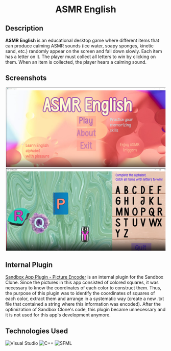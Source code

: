 <h1 align="center">ASMR English</h1>

<h2>Description</h2>
<b>ASMR English</b> is an educational desktop game where different items that can produce calming ASMR sounds (ice water, soapy sponges, kinetic sand, etc.) randomly appear on the screen and fall down slowly.
Each item has a letter on it. The player must collect all letters to win by clicking on them. When an item is collected, the player hears a calming sound.

<h2>Screenshots</h2>
<p align="center">
<img src="https://github.com/MariaChemerys/ASMR-English-Desktop-Application/blob/main/ASMR%20English%20Screenshot%201.png?raw=true" width="500" height=auto />
<img src="https://github.com/MariaChemerys/ASMR-English-Desktop-Application/blob/main/ASMR%20English%20Screenshot%202.png?raw=true" width="500" height=auto />
</p>

<h2>Internal Plugin</h2>
<a href="https://github.com/MariaChemerys/Sandbox_App_Plugin-Picture_Encoder">Sandbox App Plugin - Picture Encoder</a> is an internal plugin for the Sandbox Clone. Since the pictures in this app consisted of colored squares, it was necessary to know the coordinates of each color to construct them. Thus, the purpose of this plugin was to identify the coordinates of squares of each color, extract them and arrange in a systematic way (create a new .txt file that contained a string where this information was encoded). After the optimization of Sandbox Clone's code, this plugin became unnecessary and it is not used for this app's development anymore.

<h2>Technologies Used</h2>
<p align="left">
  <img src="https://img.shields.io/badge/Visual%20Studio-7509b0?style=for-the-badge" alt="Visual Studio" />
  <img src="https://img.shields.io/badge/C++-24b8f2?style=for-the-badge" alt="C++" />
  <img src="https://img.shields.io/badge/SFML-26ff3c?style=for-the-badge" alt="SFML" />
</p>
